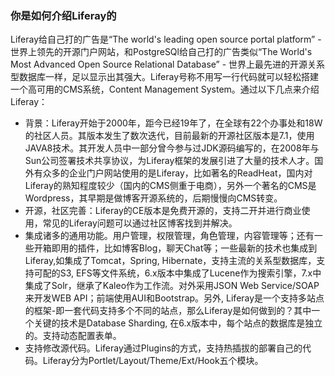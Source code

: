 ### 你是如何介绍Liferay的
Liferay给自己打的广告是“The world's leading open source portal platform” - 世界上领先的开源门户网站，和PostgreSQl给自己打的广告类似“The World's Most Advanced Open Source Relational Database” - 世界上最先进的开源关系型数据库一样，足以显示出其强大。Liferay号称不用写一行代码就可以轻松搭建一个高可用的CMS系统，Content Management System。通过以下几点来介绍Liferay：

* 背景：Liferay开始于2000年，距今已经19年了，在全球有22个办事处和18W的社区人员。其版本发生了数次迭代，目前最新的开源社区版本是7.1，使用JAVA8技术。其开发人员中一部分曾今参与过JDK源码编写的，在2008年与Sun公司签署技术共享协议，为Liferay框架的发展引进了大量的技术人才。国外有众多的企业门户网站使用的是Liferay，比如著名的ReadHeat，国内对Liferay的熟知程度较少（国内的CMS侧重于电商），另外一个著名的CMS是Wordpress，其早期是做博客开源系统的，后期慢慢向CMS转变。
* 开源，社区完善：Liferay的CE版本是免费开源的，支持二开并进行商业使用，常见的Liferay问题可以通过社区博客找到并解决。
* 集成诸多的通用功能。用户管理，权限管理，角色管理，内容管理等；还有一些开箱即用的插件，比如博客Blog，聊天Chat等；一些最新的技术也集成到Liferay,如集成了Tomcat，Spring, Hibernate，支持主流的关系型数据库，支持可配的S3, EFS等文件系统，6.x版本中集成了Lucene作为搜索引擎，7.x中集成了Solr，继承了Kaleo作为工作流。对外采用JSON Web Service/SOAP来开发WEB API；前端使用AUI和Bootstrap。另外, Liferay是一个支持多站点的框架-即一套代码支持多个不同的站点，那么Liferay是如何做到的？其中一个关键的技术是Database Sharding, 在6.x版本中，每个站点的数据库是独立的。支持动态配置表单。
* 支持修改源代码。Liferay通过Plugins的方式，支持热插拔的部署自己的代码。Liferay分为Portlet/Layout/Theme/Ext/Hook五个模块。